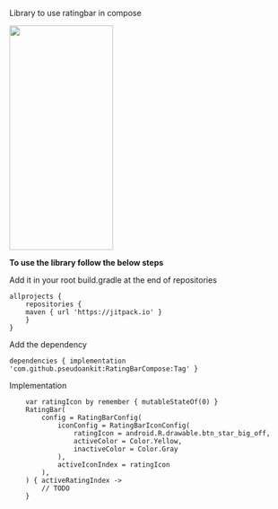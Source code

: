 Library to use ratingbar in compose

<img src="https://user-images.githubusercontent.com/54987308/195987064-0797e8b7-9a0e-4eb1-ac41-23478f5e1c8b.gif" width="185" height="400"/>

**To use the library follow the below steps**

Add it in your root build.gradle at the end of repositories
```
allprojects {
    repositories { 
	maven { url 'https://jitpack.io' }
    }
}
```
Add the dependency
```
dependencies { implementation 'com.github.pseudoankit:RatingBarCompose:Tag' }
```

Implementation
```
    var ratingIcon by remember { mutableStateOf(0) }
    RatingBar(
        config = RatingBarConfig(
            iconConfig = RatingBarIconConfig(
                ratingIcon = android.R.drawable.btn_star_big_off,
                activeColor = Color.Yellow,
                inactiveColor = Color.Gray
            ),
            activeIconIndex = ratingIcon
        ),
    ) { activeRatingIndex -> 
        // TODO
    }
```
